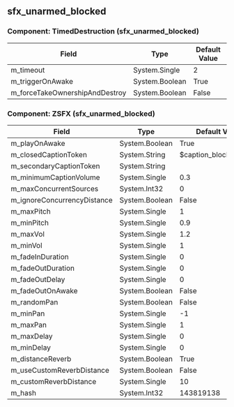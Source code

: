 ## sfx_unarmed_blocked

### Component: TimedDestruction (sfx_unarmed_blocked)

|Field|Type|Default Value|
|-----|----|-------------|
|m_timeout|System.Single|2|
|m_triggerOnAwake|System.Boolean|True|
|m_forceTakeOwnershipAndDestroy|System.Boolean|False|

### Component: ZSFX (sfx_unarmed_blocked)

|Field|Type|Default Value|
|-----|----|-------------|
|m_playOnAwake|System.Boolean|True|
|m_closedCaptionToken|System.String|$caption_blockedattack|
|m_secondaryCaptionToken|System.String||
|m_minimumCaptionVolume|System.Single|0.3|
|m_maxConcurrentSources|System.Int32|0|
|m_ignoreConcurrencyDistance|System.Boolean|False|
|m_maxPitch|System.Single|1|
|m_minPitch|System.Single|0.9|
|m_maxVol|System.Single|1.2|
|m_minVol|System.Single|1|
|m_fadeInDuration|System.Single|0|
|m_fadeOutDuration|System.Single|0|
|m_fadeOutDelay|System.Single|0|
|m_fadeOutOnAwake|System.Boolean|False|
|m_randomPan|System.Boolean|False|
|m_minPan|System.Single|-1|
|m_maxPan|System.Single|1|
|m_maxDelay|System.Single|0|
|m_minDelay|System.Single|0|
|m_distanceReverb|System.Boolean|True|
|m_useCustomReverbDistance|System.Boolean|False|
|m_customReverbDistance|System.Single|10|
|m_hash|System.Int32|143819138|

